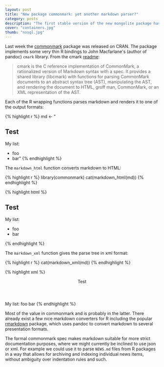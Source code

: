 ```yaml
---
layout: post
title: "New package commonmark: yet another markdown parser?"
category: posts
description: "The first stable version of the new mongolite package has appeared on CRAN. Mongolite builds on jsonlite to provide a simple, high-performance MongoDB client for R, which makes storing and accessing small or large data as easy as converting it to/from JSON."
cover: "containers.jpg"
thumb: "nosql.jpg"
---
```


Last week the [commonmark](http://cran.r-project.org/web/packages/commonmark/index.html) package was released on CRAN. The package implements some very thin R bindings to John Macfarlane's (author of pandoc) `cmark` library. From the cmark [readme](https://github.com/jgm/cmark#readme):

> cmark is the C reference implementation of CommonMark, a rationalized version of Markdown syntax with a spec. It provides a shared library (libcmark) with functions for parsing CommonMark documents to an abstract syntax tree (AST), manipulating the AST, and rendering the document to HTML, groff man, CommonMark, or an XML representation of the AST.

Each of the R wrapping functions parses markdown and renders it to one of the output formats:

{% highlight r %}
md <- "
## Test
My list:
  - foo
  - bar"
{% endhighlight %}

The `markdown_html` function converts markdown to HTML:

{% highlight r %}
library(commonmark)
cat(markdown_html(md))
{% endhighlight %}

{% highlight html %}
<h2>Test</h2>
<p>My list:</p>
<ul>
<li>foo</li>
<li>bar</li>
</ul>
{% endhighlight %}

The `markdown_xml` function gives the parse tree in xml format:

{% highlight r %}
cat(markdown_xml(md))
{% endhighlight %}

{% highlight xml %}
<?xml version="1.0" encoding="UTF-8"?>
<!DOCTYPE CommonMark SYSTEM "CommonMark.dtd">
<document>
  <header level="2">
    <text>Test</text>
  </header>
  <paragraph>
    <text>My list:</text>
  </paragraph>
  <list type="bullet" tight="true">
    <item>
      <paragraph>
        <text>foo</text>
      </paragraph>
    </item>
    <item>
      <paragraph>
        <text>bar</text>
      </paragraph>
    </item>
  </list>
</document>
{% endhighlight %}

Most of the value in commonmark and is probably in the latter. There already exist a few nice markdown converters for R including the popular [rmarkdown](http://rmarkdown.rstudio.com/) package, which uses pandoc to convert markdown to several presentation formats. 

The formal commonmark spec makes markdown suitable for more strict documentation purposes, where we might currently be inclined to use json or xml. For example we could use it to parse `NEWS.md` files from R packages in a way that allows for archiving and indexing individual news items, without ambiguity over indentation rules and such.
